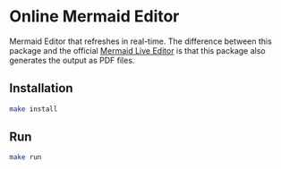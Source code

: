 # Online Mermaid Editor
Mermaid Editor that refreshes in real-time. The difference between this package and the official [Mermaid Live Editor](https://mermaid.live/) is that this package also generates the output as PDF files.

## Installation
```bash
make install
```

## Run
```bash
make run
```
